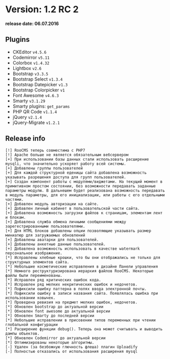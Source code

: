 Version: 1.2 RC 2
========================
**release date:	06.07.2016**

Plugins
-------
- CKEditor		`v4.5.6 `
- Codemirror		`v5.11`
- Colorbox		`v1.4.32`
- Lightbox		`v2.6`
- Bootstrap		`v3.3.5`
- Bootstrap Select	`v1.3.4`
- Bootstrap Datepicker	`v1.3`
- Bootstrap Colorpicker	`v1`
- Font Awesome		`v4.6.3`
- Smarty		`v3.1.29`
- Smarty plugins:	`get_params`
- PHP QR Code		`v1.1.4`
- jQuery		`v2.1.4`
- jQuery-Migrate	`v1.2.1`


Release info
------------
	[!]	RooCMS теперь совместима с PHP7
	[!]	Apache больше не является обязательным вебсервером
	[+]	При использовании базы данных стали использовать расширение mysqli, что значительно ускоряет работу всей системы.
	[+]	Добавлены группы пользователей
	[+]	Для каждой структурной еденицы сайта добавлена возможность указывать разрешения доступа для групп пользователей.
	[+]	Создан компонент работы с модулями/виджетами. На текущий момент в примитивном простом состоянии, без возможности передавать заданные параметры модулю. В дальнешем будет реализована возможность передавать в модуль параметры, для его инициализации, или работы с его отдельными частями.
	[+]	Добавлен модуль авторизации на сайте.
	[+]	Добавлен личный кабинет в пользовательской части сайта.
	[+]	Добавлена возможность загрузки файлов к страницам, элементам лент и блокам.
	[+]	Добавлена служба обмена личными сообщениями между зарегестрированными пользователями.
	[+]	Для HTML блоков добавлены опции позволяющие указывать размер миниатюр для загружаемых обновлений
	[+]	Добавлены аватарки для пользователей.
	[+]	Добавлены анкетные данные пользователей.
	[+]	Добавлена возможность использовать в качестве watermark персональное изображение.
	[*]	Исправлены хлебные крошки, что бы они отображались не только для структурных элементов сайта.
	[*]	Небольшие косметические исправления в дизайне Панели управления
	[*]	Немного реструктуризирована иерархия файлов RooCMS. Некоторые файлы были переименованы.
	[*]	Исправлен ряд критических ошибок кода.
	[*]	Исправлен ряд мелких некритических ошибок и недочетов.
	[*]	Пофиксили ошибку паттерна в полях ввода электронной почты.
	[*]	Пофиксили ошибку в записи названия сайта. Появлялась ошибка при использовании ковычек.
	[*]	Проведена ревизия на предмет мелких ошибок, недочетов.
	[*]	Обновлен bootstrap до актуальной версии
	[*]	Обновлен font awesome до актуальной версии
	[*]	Обновлен Smarty до последней версии
	[*]	Небольшие исправлении в присовении типов переменных при чтении глобальной конфигурации
	[*]	Расширение функции debug(). Теперь она может считывать и выводить дампы объектов.
	[*]	Обновлен Codemirror до актуальной версии
	[*]	Оптимизированы некоторые алгоритмы.
	[-]	Удален (за безбожную глючность флеша) плагин Uploadify
	[-]	Полностью отказались от использования расширения mysql
